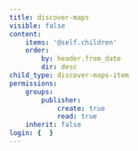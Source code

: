```yaml
---
title: discover-maps
visible: false
content:
    items: '@self.children'
    order:
        by: header.from_date
        dir: desc
child_type: discover-maps-item
permissions:
    groups:
        publisher:
            create: true
            read: true
    inherit: false
login: {  }
---
```


